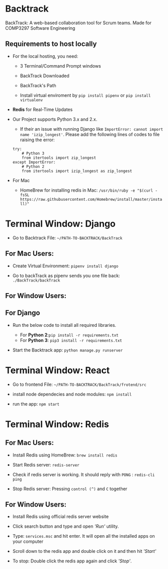 # Backtrack
BackTrack: A web-based collaboration tool for Scrum teams. Made for COMP3297 Software Engineering

## Requirements to host locally

* For the local hosting, you need:
   * 3 Terminal/Command Prompt windows
   * BackTrack Downloaded
   * BackTrack's Path

   * Install virtual enviroment by `pip install pipenv` or `pip install virtualenv`

* **Redis** for Real-Time Updates
* Our Project supports Python 3.x and 2.x. 
   * If their an issue with running Django like `ImportError: cannot import name 'izip_longest'`. Please add the following lines of codes to file raising the error:
    ```
    try:
        # Python 3
        from itertools import zip_longest
    except ImportError:
        # Python 2
        from itertools import izip_longest as zip_longest
    ```
* For Mac
   * HomeBrew for installing redis in Mac: `/usr/bin/ruby -e "$(curl -fsSL    https://raw.githubusercontent.com/Homebrew/install/master/install)"`


# Terminal Window: Django

* Go to Backtrack File: `~/PATH-TO-BACKTRACK/BackTrack`

## For Mac Users:

* Create Virtual Environment: `pipenv install django`

* Go to backTrack as pipenv sends you one file back: `./BackTrack/backTrack`

## For Window Users:


## For Django 
* Run the below code to install all required libraries.
   * For **Python 2**:`pip install -r requirements.txt`
   * For **Python 3**: `pip3 install -r requirements.txt`

* Start the Backtrack app: `python manage.py runserver`

# Terminal Window: React
* Go to frontend File: `~/PATH-TO-BACKTRACK/BackTrack/frotend/src`

* install node dependecies and node modules: `npm install`

* run the app: `npm start`

# Terminal Window: Redis

## For Mac Users:
* Install Redis using HomeBrew: `brew install redis`

* Start Redis server: `redis-server`

* Check if redis server is working. It should reply with `PONG` : `redis-cli ping`

* Stop Redis server: Pressing `control (^)` and `C` together

## For Window Users:
* Install Redis using official redis server website

* Click search button and type and open <i>'Run'</i> utility.

* Type: `services.msc` and hit enter. It will open all the installed apps on your computer

* Scroll down to the redis app and double click on it and then hit <i>'Start'</i>

* To stop: Double click the redis app again and click <i>'Stop'</i>.
